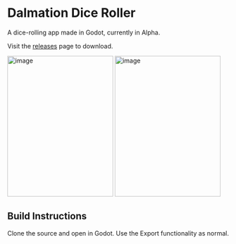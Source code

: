 # Dalmation Dice Roller
A dice-rolling app made in Godot, currently in Alpha.

Visit the [releases](https://github.com/constance-oq/dalmation/releases) page to download.

<img width="240" height="320" alt="image" src="https://github.com/user-attachments/assets/5205c823-83a3-4668-af4a-b065eb40a755" />  <img width="240" height="320" alt="image" src="https://github.com/user-attachments/assets/90296b53-2d54-4825-a9aa-a25fefb5d96c" />


## Build Instructions
Clone the source and open in Godot. Use the Export functionality as normal.
